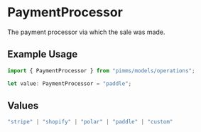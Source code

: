 # PaymentProcessor

The payment processor via which the sale was made.

## Example Usage

```typescript
import { PaymentProcessor } from "pimms/models/operations";

let value: PaymentProcessor = "paddle";
```

## Values

```typescript
"stripe" | "shopify" | "polar" | "paddle" | "custom"
```